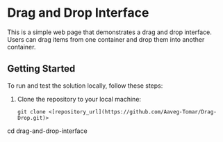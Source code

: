 # Drag and Drop Interface

This is a simple web page that demonstrates a drag and drop interface. Users can drag items from one container and drop them into another container.

## Getting Started

To run and test the solution locally, follow these steps:

1. Clone the repository to your local machine:

   ```shell
   git clone <[repository_url](https://github.com/Aaveg-Tomar/Drag-Drop.git)>
cd drag-and-drop-interface
